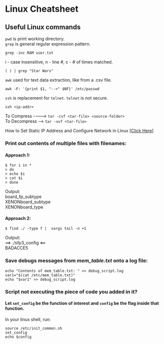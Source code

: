# Linux Cheatsheet
## Useful Linux commands

`pwd` is print working directory.\
`grep` is general regular expression pattern.
```
grep -inc RAM user.txt
```
i - case insensitive, n - line #, c - # of times matched.
```
( ) | grep "Star Wars"
```

`awk` used for text data extraction, like from a .csv file.
```
awk -F: '{print $1, "-->" $NF}' /etc/passwd
```

`ssh` is replacement for `telnet`. `telnet` is not secure.
```
ssh <ip-addr>
```


To Compress ----> `tar -cvf <tar-file> <source-folder>`\
To Decompress --> `tar -xvf <tar-file>`

How to Set Static IP Address and Configure Network in Linux [[Click Here](https://www.tecmint.com/set-add-static-ip-address-in-linux/)]

### Print out contents of multiple files with filenames:
#### Approach 1:
```
$ for i in *
> do
> echo $i
> cat $i
> done
```
Output:\
board_fp_subtype\
XENONboard_subtype\
XENONboard_type

#### Approach 2:
```
$ find ./ -type f |  xargs tail -n +1
```
Output:\
==> ./sfp3_config <==\
BADACCE5

### Save debugs messages from *mem_table.txt* onto a log file:
```
echo "Contents of mem_table.txt: " >> debug_script.log
var1="$(cat /etc/mem_table.txt)"
echo "$var1" >> debug_script.log
```

### Script not executing the piece of code you added in it?
#### Let `set_config` be the function of interest and `config` be the flag inside that function.
In your linux shell, run:
```
source /etc/init_common.sh
set_config
echo $config
```
